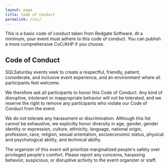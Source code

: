 ```yaml
---
layout: page
title: Code of Conduct
permalink: /coc/
---
```


This is a basic code of conduct taken from Redgate Software. At a minimum, your event must adhere to this code of conduct. You can publish a more comprehensive CoC/AHP if you choose.

## Code of Conduct 
SQLSaturday events seek to create a respectful, friendly, patient, considerate, and inclusive event experience, and an environment where all participants feel welcome.

We therefore ask all participants to honor this Code of Conduct. Any kind of disruptive, intolerant or inappropriate behavior will not be tolerated, and we reserve the right to remove any participants who violate our Code of Conduct from the event.

We do not tolerate any harassment or discrimination. Although this list cannot be exhaustive, we explicitly honor diversity in age, gender, gender identity or expression, culture, ethnicity, language, national origin, profession, race, religion, sexual orientation, socioeconomic status, physical and psychological ability, and technical ability.

The organizer of this event will prioritize marginalized people's safety over privileged people's comfort. Please report any concerns, harassing behavior, suspicious, or disruptive activity to the event organizer or staff.

